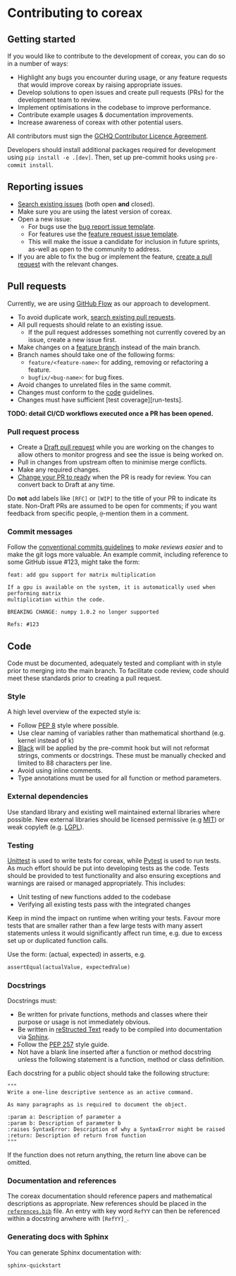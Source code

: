 Contributing to coreax
======================

Getting started
---------------

If you would like to contribute to the development of coreax, you can do so in a number of ways:
- Highlight any bugs you encounter during usage, or any feature requests that would improve coreax by raising appropriate issues.
- Develop solutions to open issues and create pull requests (PRs) for the development team to review.
- Implement optimisations in the codebase to improve performance.
- Contribute example usages & documentation improvements.
- Increase awareness of coreax with other potential users.

All contributors must sign the [GCHQ Contributor Licence Agreement][cla].

Developers should install additional packages required for development using
`pip install -e .[dev]`. Then, set up pre-commit hooks using `pre-commit install`.

Reporting issues
--------------

- [Search existing issues][github-issues] (both open **and** closed).
- Make sure you are using the latest version of coreax.
- Open a new issue:
  - For bugs use the [bug report issue template][gh-bug-report].
  - For features use the [feature request issue template][gh-feature-request].
  - This will make the issue a candidate for inclusion in future sprints, as-well as open to the community to address.
- If you are able to fix the bug or implement the feature, [create a pull request](#pull-requests) with the relevant changes.

Pull requests
-------------
Currently, we are using [GitHub Flow][github-flow] as our approach to development.

- To avoid duplicate work, [search existing pull requests][gh-prs].
- All pull requests should relate to an existing issue.
  - If the pull request addresses something not currently covered by an issue, create a new issue first.
- Make changes on a [feature branch][git-feature-branch] instead of the main branch.
- Branch names should take one of the following forms:
  - `feature/<feature-name>`: for adding, removing or refactoring a feature.
  - `bugfix/<bug-name>`: for bug fixes.
- Avoid changes to unrelated files in the same commit.
- Changes must conform to the [code](#code) guidelines.
- Changes must have sufficient [test coverage][run-tests].

 **TODO: detail CI/CD workflows executed once a PR has been opened.**

### Pull request process
- Create a [Draft pull request][pr-draft] while you are working on the changes to allow others to monitor progress and see the issue is being worked on.
- Pull in changes from upstream often to minimise merge conflicts.
- Make any required changes.
- [Change your PR to ready][pr-ready] when the PR is ready for review. You can convert back to Draft at any time.

Do **not** add labels like `[RFC]` or `[WIP]` to the title of your PR to indicate its state.
Non-Draft PRs are assumed to be open for comments; if you want feedback from specific people, `@`-mention them in a comment.

### Commit messages

Follow the [conventional commits guidelines][conventional_commits] to *make reviews easier* and to make the git logs more valuable.
An example commit, including reference to some GitHub issue #123, might take the form:

```
feat: add gpu support for matrix multiplication

If a gpu is available on the system, it is automatically used when performing matrix
multiplication within the code.

BREAKING CHANGE: numpy 1.0.2 no longer supported

Refs: #123
```

Code
------

Code must be documented, adequately tested and compliant with in style prior to merging into the main branch. To
facilitate code review, code should meet these standards prior to creating a pull request.

### Style

A high level overview of the expected style is:
- Follow [PEP 8][pep-8] style where possible.
- Use clear naming of variables rather than mathematical shorthand (e.g. kernel instead of k)
- [Black][black] will be applied by the pre-commit hook but will not reformat strings,
  comments or docstrings. These must be manually checked and limited to 88 characters
  per line.
- Avoid using inline comments.
- Type annotations must be used for all function or method parameters.

### External dependencies
Use standard library and existing well maintained external libraries where possible. New external libraries should be licensed permissive (e.g [MIT][mit]) or weak copyleft (e.g. [LGPL][lgpl]).

### Testing
[Unittest][unittest] is used to write tests for coreax, while [Pytest][pytest] is used to run tests. As much effort should
be put into developing tests as the code. Tests should be provided to test functionality and also ensuring exceptions and
warnings are raised or managed appropriately. This includes:
- Unit testing of new functions added to the codebase
- Verifying all existing tests pass with the integrated changes

Keep in mind the impact on runtime when writing your tests. Favour more tests that are smaller rather than a few large
tests with many assert statements unless it would significantly affect run time, e.g. due to excess set up or duplicated
function calls.

Use the form: (actual, expected) in asserts, e.g.
```python
assertEqual(actualValue, expectedValue)
```

### Docstrings

Docstrings must:
- Be written for private functions, methods and classes where their purpose or usage is not immediately obvious.
- Be written in [reStructed Text][sphinx-rst] ready to be compiled into documentation via [Sphinx][sphinx].
- Follow the [PEP 257][pep-257] style guide.
- Not have a blank line inserted after a function or method docstring unless the following statement is a function, method or class definition.

Each docstring for a public object should take the following structure:
```
"""
Write a one-line descriptive sentence as an active command.

As many paragraphs as is required to document the object.

:param a: Description of parameter a
:param b: Description of parameter b
:raises SyntaxError: Description of why a SyntaxError might be raised
:return: Description of return from function
"""
```
If the function does not return anything, the return line above can be omitted.

### Documentation and references
The coreax documentation should reference papers and mathematical descriptions as appropriate. New references should be placed in the [`references.bib`](references.bib) file. An entry with key word `RefYY` can then be referenced within a docstring anwhere with `[RefYY]_`.

### Generating docs with Sphinx

You can generate Sphinx documentation with:
```sh
sphinx-quickstart
```

[github-issues]: https://github.com/gchq/coreax/issues
[gh-bug-report]: https://github.com/gchq/coreax/issues/new?assignees=&labels=bug%2Cnew&projects=&template=bug_report.yml&title=%5BBug%5D%3A+
[gh-feature-request]: https://github.com/gchq/coreax/issues/new?assignees=&labels=enhancement%2Cnew&projects=&template=feature_request.yml&title=%5BFeature%5D%3A+
[gh-prs]: https://github.com/gchq/coreax/pulls

[conventional_commits]: https://www.conventionalcommits.org
[git-feature-branch]: https://www.atlassian.com/git/tutorials/comparing-workflows
[pr-draft]: https://docs.github.com/en/pull-requests/collaborating-with-pull-requests/proposing-changes-to-your-work-with-pull-requests/creating-a-pull-request
[pr-ready]: https://docs.github.com/en/github/collaborating-with-pull-requests/proposing-changes-to-your-work-with-pull-requests/changing-the-stage-of-a-pull-request
[pep-8]: https://peps.python.org/pep-0008/
[black]: https://black.readthedocs.io/en/stable/
[sphinx-rst]: https://www.sphinx-doc.org/en/master/usage/restructuredtext/index.html
[sphinx]: https://www.sphinx-doc.org/en/master/index.html
[pep-257]: https://peps.python.org/pep-0257/
[cla]: https://cla-assistant.io/gchq/coreax
[github-flow]: https://docs.github.com/en/get-started/quickstart/github-flow
[mit]: https://opensource.org/license/mit/
[lgpl]: https://opensource.org/license/lgpl-license-html/
[unittest]: https://docs.python.org/3/library/unittest.html
[pytest]: https://docs.pytest.org/
